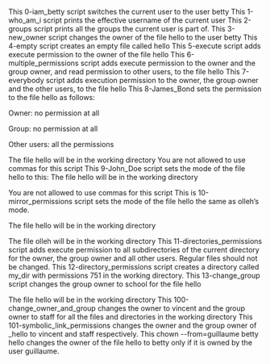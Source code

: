 This 0-iam_betty script switches the current user to the user betty
This 1-who_am_i script prints the effective username of the current user
This 2-groups script prints all the groups the current user is part of.
This 3-new_owner script changes the owner of the file hello to the user betty
This 4-empty script creates an empty file called hello
This 5-execute script adds execute permission to the owner of the file hello
This 6-multiple_permissions script adds execute permission to the owner and the group owner, and read permission to other users, to the file hello
This 7-everybody script adds execution permission to the owner, the group owner and the other users, to the file hello
This 8-James_Bond sets the permission to the file hello as follows:



Owner: no permission at all

Group: no permission at all

Other users: all the permissions

The file hello will be in the working directory You are not allowed to use commas for this script
This 9-John_Doe script sets the mode of the file hello to this: The file hello will be in the working directory

You are not allowed to use commas for this script
This is 10-mirror_permissions script sets the mode of the file hello the same as olleh’s mode.



The file hello will be in the working directory

The file olleh will be in the working directory
This 11-directories_permissions script adds execute permission to all subdirectories of the current directory for the owner, the group owner and all other users. Regular files should not be changed.
This 12-directory_permissions script creates a directory called my_dir with permissions 751 in the working directory.
This 13-change_group script changes the group owner to school for the file hello



The file hello will be in the working directory
This 100-change_owner_and_group changes the owner to vincent and the group owner to staff for all the files and directories in the working directory
This 101-symbolic_link_permissions changes the owner and the group owner of _hello to vincent and staff respectively.
This chown --from=guillaume betty hello changes the owner of the file hello to betty only if it is owned by the user guillaume.
